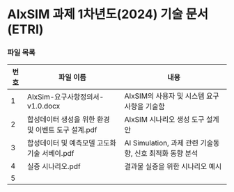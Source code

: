 # AIxSIM 과제 1차년도(2024) 기술 문서 (ETRI)

### 파일 목록
번호 | 파일 이름 | 내용
--- | ------------ | -------------
1 | AIxSim-요구사항정의서-v1.0.docx | AIxSIM의 사용자 및 시스템 요구사항을 기술함 
2 | 합성데이터 생성을 위한 환경 및 이벤트 도구 설계.pdf | AIxSIM 시나리오 생성 도구 설계 안
3 | 합성데이터 및 예측모델 고도화 기술 서베이.pdf | AI Simulation, 과제 관련 기술동향, 신호 최적화 동향 분석
4 | 실증 시나리오.pdf | 결과물 실증을 위한 시나리오 예시
5 | 
